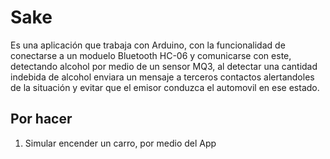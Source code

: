 # Sake

Es una aplicación que trabaja con Arduino, con la funcionalidad de conectarse a un moduelo Bluetooth HC-06 y comunicarse con este, detectando alcohol por medio de un sensor MQ3, al detectar una cantidad indebida de alcohol enviara un mensaje a terceros contactos alertandoles de la situación y evitar que el emisor conduzca el automovil en ese estado.

## Por hacer
1. Simular encender un carro, por medio del App

